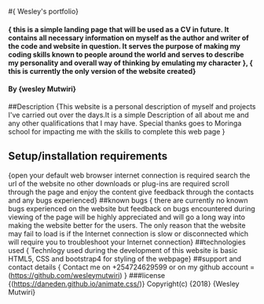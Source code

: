 #{ Wesley's portfolio}
#### { this is a simple landing page that will be used as a CV in future. It contains all necessary information on myself as the author and writer of the code and website in question. It serves the purpose of making my coding skills known to people around the world and serves to describe my personality and overall way of thinking by emulating my character }, { this is currently the only version of the website created}
#### By **{wesley Mutwiri}**
##Description
{This website is a personal description of myself and projects I've carried out over the days.It is a simple Description of all about me and any other qualifications that I may have. Special thanks goes to Moringa school for impacting me with the skills to complete this web page }
## Setup/installation requirements
{open your default web browser
internet connection is required
search the url of the website
no other downloads or plug-ins are required
scroll through the page and enjoy the content
give feedback through the contacts and any bugs experienced}
##known bugs
{ there are currently no known bugs experienced on the website but feedback on bugs encountered during viewing of the page will be highly appreciated and will go a long way into making the website better for the users. The only reason that the website may fail to load is if the Internet connection is slow or disconnected which will require you to troubleshoot your Internet connection}
##technologies used
{ Technlogy used during the development of this website is basic HTML5, CSS and bootstrap4 for styling of the webpage}
##support and contact details
{ Contact me on +254724629599 or on my github account = (https://github.com/wesleymutwiri) }
###license
{(https://daneden.github.io/animate.css/)}
Copyright(c) {2018} {Wesley Mutwiri}
